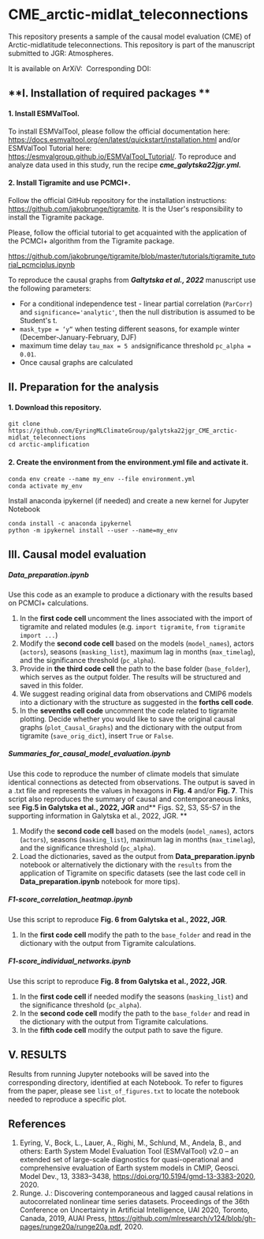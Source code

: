 # CME_arctic-midlat_teleconnections

This repository presents a sample of the causal model evaluation (CME) of Arctic-midlatitude teleconnections. This repository is part of the manuscript submitted to JGR: Atmospheres.

It is available on ArXiV: 
Corresponding DOI: 

## **I. Installation of required packages **

#### **1.**  Install ESMValTool.

To install ESMValTool, please follow the official documentation here: <https://docs.esmvaltool.org/en/latest/quickstart/installation.html> and/or ESMValTool Tutorial here: <https://esmvalgroup.github.io/ESMValTool_Tutorial/>. To reproduce and analyze data used in this study, run the recipe _**cme_galytska22jgr.yml.**_

#### 2. Install Tigramite and use PCMCI+.

Follow the official GitHub repository for the installation instructions: <https://github.com/jakobrunge/tigramite>. It is the User's responsibility to install the Tigramite package. 

Please, follow the official tutorial to get acquainted with the application of the PCMCI+ algorithm from the Tigramite package. 

<https://github.com/jakobrunge/tigramite/blob/master/tutorials/tigramite_tutorial_pcmciplus.ipynb>

To reproduce the causal graphs from **_Galtytska et al., 2022_** manuscript use the following parameters:

* For a conditional independence test  - linear partial correlation (`ParCorr`) and `significance='analytic'`, then the null distribution is assumed to be Student's t. 
* `mask_type = ‘y“` when testing different seasons, for example winter (December-January-February, DJF)
* maximum time delay `tau_max = 5 and`significance threshold `pc_alpha = 0.01`. 
* Once causal graphs are calculated 

## **II. Preparation for the analysis**

#### **1.**  Download this repository.

```
git clone https://github.com/EyringMLClimateGroup/galytska22jgr_CME_arctic-midlat_teleconnections
cd ﻿arctic-amplification

```

#### **2.**  Create the environment from the environment.yml file and activate it.

```
conda env create --name my_env --file environment.yml
conda activate my_env

```

Install anaconda ipykernel (if needed) and create a new kernel for Jupyter Notebook

```
conda install -c anaconda ipykernel
python -m ipykernel install --user --name=my_env

```

## **III. Causal model evaluation**

##### Data_preparation.ipynb

Use this code as an example to produce a dictionary with the results based on PCMCI+ calculations. 

1. In the **first code cell** uncomment the lines associated with the import of tigramite and related modules (e.g. `import tigramite`, `from tigramite import ...`)
2. Modify the **second code cell** based on the models (`model_names`), actors (`actors`), seasons (`masking_list`), maximum lag in months (`max_timelag`), and the significance threshold (`pc_alpha`). 
3. Provide in **the third code cell** the path to the base folder (`base_folder`), which serves as the output folder. The results will be structured and saved in this folder. 
4. We suggest reading original data from observations and CMIP6 models into a dictionary with the structure as suggested in the **forths cell code**.
5. In the **sevenths cell code** uncomment the code related to tigramite plotting.  Decide whether you would like to save the original causal graphs (`plot_Causal_Graphs`)  and the dictionary with the output from tigramite (`save_orig_dict`),  insert `True` or `False`. 

##### Summaries_for_causal_model_evaluation.ipynb

Use this code to reproduce the number of climate models that simulate identical connections as detected from observations. The output is saved in a .txt file and represents the values in hexagons in **Fig. 4** and/or **Fig. 7**. This script also reproduces the summary of causal and contemporaneous links, see **Fig.5 in Galytska et al., 2022, JGR** and** Figs. S2, S3, S5-S7 in the supporting information in Galytska et al., 2022, JGR. **

1. Modify the **second code cell** based on the models (`model_names`), actors (`actors`), seasons (`masking_list`), maximum lag in months (`max_timelag`), and the significance threshold (`pc_alpha`). 
2. Load the dictionaries, saved as the output from **Data_preparation.ipynb** notebook or alternatively the dictionary with the `results` from the application of Tigramite on specific datasets (see the last code cell in **Data_preparation.ipynb** notebook for more tips). 

##### F1-score_correlation_heatmap.ipynb

Use this script to reproduce **Fig. 6 from Galytska et al., 2022, JGR**.

1. In the **first code cell** modify the path to the `base_folder` and read in the dictionary with the output from Tigramite calculations.

##### F1-score_individual_networks.ipynb

Use this script to reproduce **Fig. 8 from Galytska et al., 2022, JGR**.

1. In the **first code cell** if needed modify the seasons (`masking_list`) and the significance threshold (`pc_alpha`). 
2. In the **second code cell** modify the path to the `base_folder` and read in the dictionary with the output from Tigramite calculations.
3. In the **fifth code cell** modify the output path to save the figure.

## **V. RESULTS**

Results from running Jupyter notebooks will be saved into the corresponding directory, identified at each Notebook. To refer to figures from the paper, please see `list_of_figures.txt` to locate the notebook needed to reproduce a specific plot. 

## **References**

1. Eyring, V., Bock, L., Lauer, A., Righi, M., Schlund, M., Andela, B., and others: Earth System Model Evaluation Tool (ESMValTool) v2.0 – an extended set of large-scale diagnostics for quasi-operational and comprehensive evaluation of Earth system models in CMIP, Geosci. Model Dev., 13, 3383–3438, <https://doi.org/10.5194/gmd-13-3383-2020>, 2020.
2. Runge. J.: Discovering contemporaneous and lagged causal relations in autocorrelated nonlinear time series datasets. Proceedings of the 36th Conference on Uncertainty in Artificial Intelligence, UAI 2020, Toronto, Canada, 2019, AUAI Press, <https://github.com/mlresearch/v124/blob/gh-pages/runge20a/runge20a.pdf>, 2020.


